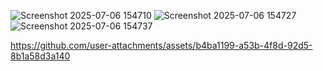 
![Screenshot 2025-07-06 154710](https://github.com/user-attachments/assets/ec4be93c-bbfd-4966-b419-d4aa62963bcb)
![Screenshot 2025-07-06 154727](https://github.com/user-attachments/assets/27e52644-107e-4b43-93f8-5e8a3cb8cbb5)
![Screenshot 2025-07-06 154737](https://github.com/user-attachments/assets/e0cb6d75-76e2-4125-9fd8-c07b709657ff)

https://github.com/user-attachments/assets/b4ba1199-a53b-4f8d-92d5-8b1a58d3a140

